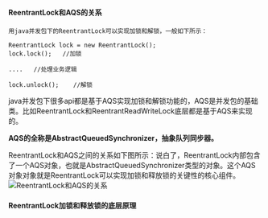 #### ReentrantLock和AQS的关系

    用java并发包下的ReentrantLock可以实现加锁和解锁，一般如下所示：

```
ReentrantLock lock = new ReentrantLock();
lock.lock();   //加锁

....   //处理业务逻辑

lock.unlock();    //解锁
```

   java并发包下很多api都是基于AQS实现加锁和解锁功能的，AQS是并发包的基础类。比如ReentrantLock和ReentrantReadWriteLock底层都是基于AQS来实现的。
   
   **AQS的全称是AbstractQueuedSynchronizer，抽象队列同步器。**
   
   ReentrantLock和AQS之间的关系如下图所示：说白了，ReentrantLock内部包含了一个AQS对象，也就是AbstractQueuedSynchronizer类型的对象。这个AQS对象对象就是ReentrantLock可以实现加锁和释放锁的关键性的核心组件。
   ![ReentrantLock和AQS的关系](./image/20190329-1.jpg)

   
   
   
   
   
   
   
#### ReentrantLock加锁和释放锁的底层原理
